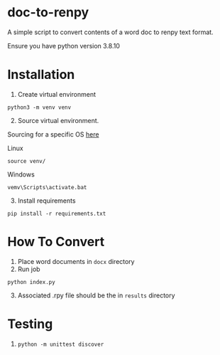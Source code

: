 # doc-to-renpy

A simple script to convert contents of a word doc to renpy text format.

Ensure you have python version 3.8.10

# Installation

1. Create virtual environment
```
python3 -m venv venv
```

2. Source virtual environment.

Sourcing for a specific OS [here](https://docs.python.org/3/library/venv.html#module-venv)

Linux
```
source venv/
```

Windows
```
vemv\Scripts\activate.bat
```

3. Install requirements
```
pip install -r requirements.txt
```

# How To Convert

1. Place word documents in `docx` directory
2. Run job
```
python index.py
```
3. Associated .rpy file should be the in `results` directory

# Testing

1. `python -m unittest discover`